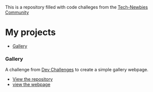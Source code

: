    <link rel="icon" type="image/png" sizes="32x32" href="dev%20challenge%201/assets/profile">


<!-- # Dev challanges -->

 This is a repository filled with code challeges from the [Tech-Newbies Community]()


 # My projects

- [Gallery](#gallery)


### Gallery

A challenge from [Dev Challenges](https://devchallenges.io/) to create a simple gallery webpage.

- [View the repository](dev%20challenge%201)
- [view the webpage](dev%20challenge%201/index.html)